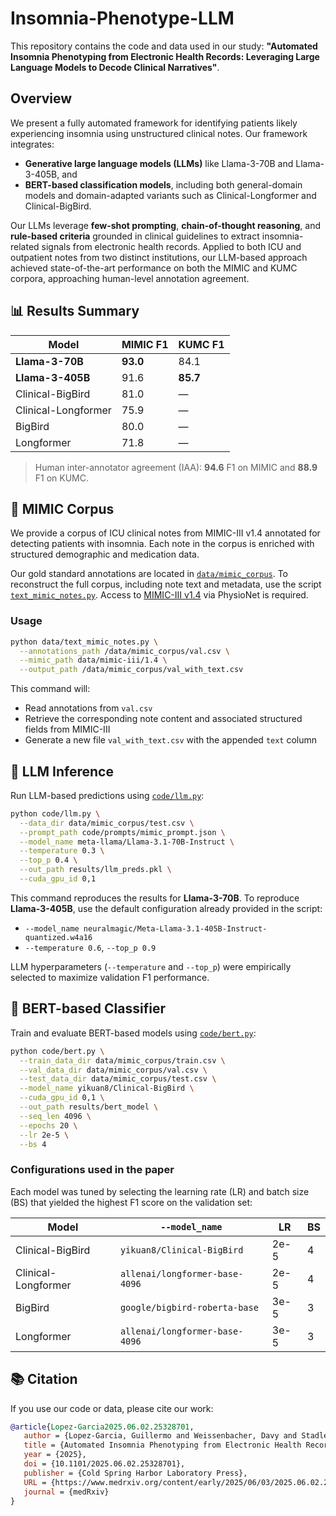# Insomnia-Phenotype-LLM
This repository contains the code and data used in our study: **"Automated Insomnia Phenotyping from Electronic Health Records: Leveraging Large Language Models to Decode Clinical Narratives"**.


## Overview
We present a fully automated framework for identifying patients likely experiencing insomnia using unstructured clinical notes. Our framework integrates:

* **Generative large language models (LLMs)** like Llama-3-70B and Llama-3-405B, and
* **BERT-based classification models**, including both general-domain models and domain-adapted variants such as Clinical-Longformer and Clinical-BigBird.

Our LLMs leverage **few-shot prompting**, **chain-of-thought reasoning**, and **rule-based criteria** grounded in clinical guidelines to extract insomnia-related signals from electronic health records. Applied to both ICU and outpatient notes from two distinct institutions, our LLM-based approach achieved state-of-the-art performance on both the MIMIC and KUMC corpora, approaching human-level annotation agreement.


## 📊 Results Summary

| Model               | MIMIC F1 | KUMC F1  |
| ------------------- | -------- | -------- |
| **Llama-3-70B**     | **93.0** | 84.1     |
| **Llama-3-405B**    | 91.6     | **85.7** |
| Clinical-BigBird    | 81.0     | —        |
| Clinical-Longformer | 75.9     | —        |
| BigBird             | 80.0     | —        |
| Longformer          | 71.8     | —        |

> Human inter-annotator agreement (IAA): **94.6** F1 on MIMIC and **88.9** F1 on KUMC.


## 🏥 MIMIC Corpus
We provide a corpus of ICU clinical notes from MIMIC-III v1.4 annotated for detecting patients with insomnia. Each note in the corpus is enriched with structured demographic and medication data.

Our gold standard annotations are located in [`data/mimic_corpus`](data/mimic_corpus). To reconstruct the full corpus, including note text and metadata, use the script [`text_mimic_notes.py`](data/text_mimic_notes.py). Access to [MIMIC-III v1.4](https://physionet.org/content/mimiciii/1.4/) via PhysioNet is required.

### Usage

```bash
python data/text_mimic_notes.py \
  --annotations_path /data/mimic_corpus/val.csv \
  --mimic_path data/mimic-iii/1.4 \
  --output_path /data/mimic_corpus/val_with_text.csv
```

This command will:

* Read annotations from `val.csv`
* Retrieve the corresponding note content and associated structured fields from MIMIC-III
* Generate a new file `val_with_text.csv` with the appended `text` column


## 🧠 LLM Inference
Run LLM-based predictions using [`code/llm.py`](code/llm.py):

```bash
python code/llm.py \
  --data_dir data/mimic_corpus/test.csv \
  --prompt_path code/prompts/mimic_prompt.json \
  --model_name meta-llama/Llama-3.1-70B-Instruct \
  --temperature 0.3 \
  --top_p 0.4 \
  --out_path results/llm_preds.pkl \
  --cuda_gpu_id 0,1
```

This command reproduces the results for **Llama-3-70B**. To reproduce **Llama-3-405B**, use the default configuration already provided in the script:

* `--model_name neuralmagic/Meta-Llama-3.1-405B-Instruct-quantized.w4a16`
* `--temperature 0.6`, `--top_p 0.9`

LLM hyperparameters (`--temperature` and `--top_p`) were empirically selected to maximize validation F1 performance.


## 🤖 BERT-based Classifier

Train and evaluate BERT-based models using [`code/bert.py`](code/bert.py):

```bash
python code/bert.py \
  --train_data_dir data/mimic_corpus/train.csv \
  --val_data_dir data/mimic_corpus/val.csv \
  --test_data_dir data/mimic_corpus/test.csv \
  --model_name yikuan8/Clinical-BigBird \
  --cuda_gpu_id 0,1 \
  --out_path results/bert_model \
  --seq_len 4096 \
  --epochs 20 \
  --lr 2e-5 \
  --bs 4
```

### Configurations used in the paper
Each model was tuned by selecting the learning rate (LR) and batch size (BS) that yielded the highest F1 score on the validation set:

| Model                | `--model_name`                 | LR   | BS |
| -------------------- | ------------------------------ | ---- | -- |
| Clinical-BigBird     | `yikuan8/Clinical-BigBird`     | 2e-5 | 4  |
| Clinical-Longformer  | `allenai/longformer-base-4096` | 2e-5 | 4  |
| BigBird              | `google/bigbird-roberta-base`  | 3e-5 | 3  |
| Longformer           | `allenai/longformer-base-4096` | 3e-5 | 3  |


## 📚 Citation

If you use our code or data, please cite our work:

```bibtex
@article{Lopez-Garcia2025.06.02.25328701,
   author = {Lopez-Garcia, Guillermo and Weissenbacher, Davy and Stadler, Matthew and O{\textquoteright}Connor, Karen and Xu, Dongfang and Gryboski, Lauren and Heavens, Jared and Abu-el-Rub, Noor and Mazzotti, Diego R. and Chakravorty, Subhajit and Gonzalez-Hernandez, Graciela},
   title = {Automated Insomnia Phenotyping from Electronic Health Records: Leveraging Large Language Models to Decode Clinical Narratives},
   year = {2025},
   doi = {10.1101/2025.06.02.25328701},
   publisher = {Cold Spring Harbor Laboratory Press},
   URL = {https://www.medrxiv.org/content/early/2025/06/03/2025.06.02.25328701},
   journal = {medRxiv}
}
```

